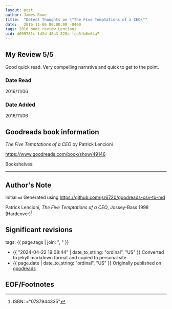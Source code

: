 ```yaml
---
layout: post
author: James Rowe
title:  "Detect Thoughts on \"The Five Temptations of a CEO\""
date:   2016-11-06 00:00:00 -0400
tags: 2016 book review Lencioni 
uid: d099781c-1d2d-48a3-828a-fca5fb0e64a7
---
```


<!-- highly dependent on how you personally use jekyll templates, and how you want this to show up -->
<!-- escape any jekyll keys with double brackets -->

## My Review 5/5

Good quick read. Very compelling narrative and quick to get to the point. 

### Date Read
2016/11/06

### Date Added
2016/11/06

## Goodreads book information

*The Five Temptations of a CEO* by Patrick Lencioni

https://www.goodreads.com/book/show/49146

Bookshelves: 

---

## Author's Note

Initial `md` Generated using https://github.com/jsr6720/goodreads-csv-to-md

Patrick Lencioni, *The Five Temptations of a CEO*,  Jossey-Bass 1998 (Hardcover)[^1]

## Significant revisions

tags: {{ page.tags | join: ", " }} <!-- todo move this somewhere -->

- {{ "2024-04-22 19:08:44" | date_to_string: "ordinal", "US" }} Converted to jekyll markdown format and copied to personal site
- {{ page.date | date_to_string: "ordinal", "US" }} Originally published on [goodreads](https://www.goodreads.com)

## EOF/Footnotes

[^1]: ISBN: ="0787944335"